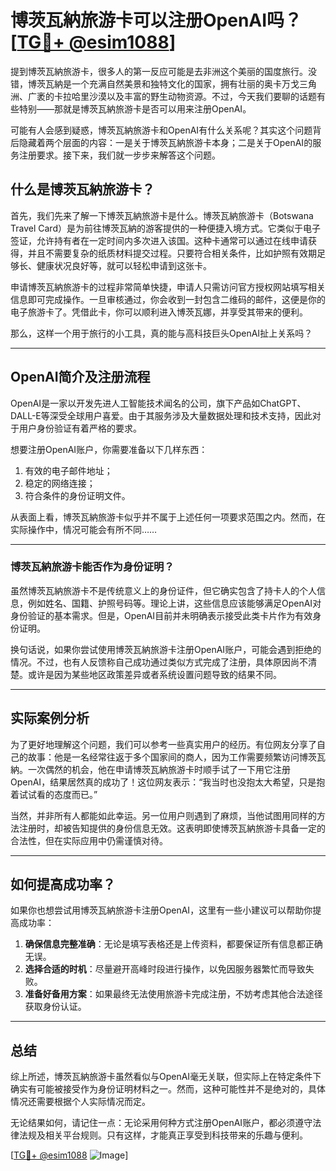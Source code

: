 # 博茨瓦納旅游卡可以注册OpenAI吗？[[TG💪+ @esim1088](https://t.me/s/esim1088)]

提到博茨瓦納旅游卡，很多人的第一反应可能是去非洲这个美丽的国度旅行。没错，博茨瓦納是一个充满自然美景和独特文化的国家，拥有壮丽的奥卡万戈三角洲、广袤的卡拉哈里沙漠以及丰富的野生动物资源。不过，今天我们要聊的话题有些特别——那就是博茨瓦納旅游卡是否可以用来注册OpenAI。

可能有人会感到疑惑，博茨瓦納旅游卡和OpenAI有什么关系呢？其实这个问题背后隐藏着两个层面的内容：一是关于博茨瓦納旅游卡本身；二是关于OpenAI的服务注册要求。接下来，我们就一步步来解答这个问题。

## 什么是博茨瓦納旅游卡？

首先，我们先来了解一下博茨瓦納旅游卡是什么。博茨瓦納旅游卡（Botswana Travel Card）是为前往博茨瓦納的游客提供的一种便捷入境方式。它类似于电子签证，允许持有者在一定时间内多次进入该国。这种卡通常可以通过在线申请获得，并且不需要复杂的纸质材料提交过程。只要符合相关条件，比如护照有效期足够长、健康状况良好等，就可以轻松申请到这张卡。

申请博茨瓦納旅游卡的过程非常简单快捷，申请人只需访问官方授权网站填写相关信息即可完成操作。一旦审核通过，你会收到一封包含二维码的邮件，这便是你的电子旅游卡了。凭借此卡，你可以顺利进入博茨瓦娜，并享受其带来的便利。

那么，这样一个用于旅行的小工具，真的能与高科技巨头OpenAI扯上关系吗？

---

## OpenAI简介及注册流程

OpenAI是一家以开发先进人工智能技术闻名的公司，旗下产品如ChatGPT、DALL-E等深受全球用户喜爱。由于其服务涉及大量数据处理和技术支持，因此对于用户身份验证有着严格的要求。

想要注册OpenAI账户，你需要准备以下几样东西：
1. 有效的电子邮件地址；
2. 稳定的网络连接；
3. 符合条件的身份证明文件。

从表面上看，博茨瓦納旅游卡似乎并不属于上述任何一项要求范围之内。然而，在实际操作中，情况可能会有所不同……

---

### 博茨瓦納旅游卡能否作为身份证明？

虽然博茨瓦納旅游卡不是传统意义上的身份证件，但它确实包含了持卡人的个人信息，例如姓名、国籍、护照号码等。理论上讲，这些信息应该能够满足OpenAI对身份验证的基本需求。但是，OpenAI目前并未明确表示接受此类卡片作为有效身份证明。

换句话说，如果你尝试使用博茨瓦納旅游卡注册OpenAI账户，可能会遇到拒绝的情况。不过，也有人反馈称自己成功通过类似方式完成了注册，具体原因尚不清楚。或许是因为某些地区政策差异或者系统设置问题导致的结果不同。

---

## 实际案例分析

为了更好地理解这个问题，我们可以参考一些真实用户的经历。有位网友分享了自己的故事：他是一名经常往返于多个国家间的商人，因为工作需要频繁访问博茨瓦納。一次偶然的机会，他在申请博茨瓦納旅游卡时顺手试了一下用它注册OpenAI，结果居然真的成功了！这位网友表示：“我当时也没抱太大希望，只是抱着试试看的态度而已。”

当然，并非所有人都能如此幸运。另一位用户则遇到了麻烦，当他试图用同样的方法注册时，却被告知提供的身份信息无效。这表明即使博茨瓦納旅游卡具备一定的合法性，但在实际应用中仍需谨慎对待。

---

## 如何提高成功率？

如果你也想尝试用博茨瓦納旅游卡注册OpenAI，这里有一些小建议可以帮助你提高成功率：

1. **确保信息完整准确**：无论是填写表格还是上传资料，都要保证所有信息都正确无误。
2. **选择合适的时机**：尽量避开高峰时段进行操作，以免因服务器繁忙而导致失败。
3. **准备好备用方案**：如果最终无法使用旅游卡完成注册，不妨考虑其他合法途径获取身份认证。

---

## 总结

综上所述，博茨瓦納旅游卡虽然看似与OpenAI毫无关联，但实际上在特定条件下确实有可能被接受作为身份证明材料之一。然而，这种可能性并不是绝对的，具体情况还需要根据个人实际情况而定。

无论结果如何，请记住一点：无论采用何种方式注册OpenAI账户，都必须遵守法律法规及相关平台规则。只有这样，才能真正享受到科技带来的乐趣与便利。

[[TG💪+ @esim1088](https://t.me/s/esim1088) ![Image](https://i.postimg.cc/4NQfJmqS/Snipaste-2025-05-13-00-14-12.png)]